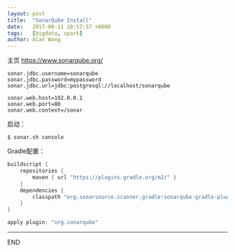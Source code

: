 ```yaml
---
layout: post
title:  "SonarQube Install"
date:   2017-06-11 10:57:37 +0000
tags:   [bigdata, spark]
author: Alan Wang
---
```

主页
https://www.sonarqube.org/

```properties
sonar.jdbc.username=sonarqube
sonar.jdbc.password=mypassword
sonar.jdbc.url=jdbc:postgresql://localhost/sonarqube

sonar.web.host=192.0.0.1
sonar.web.port=80
sonar.web.context=/sonar
```

启动：
```shell
$ sonar.sh console
```

Gradle配置：

```groovy
buildscript {
    repositories {
        maven { url "https://plugins.gradle.org/m2/" }
    }
    dependencies {
        classpath "org.sonarsource.scanner.gradle:sonarqube-gradle-plugin:2.5"
    }
}

apply plugin: "org.sonarqube"
```

---
END
